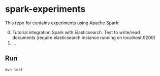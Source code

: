 # spark-experiments

This repo for contains experiments using Apache Spark:

0. Tutorial integration Spark with Elasticsearch. Test to write/read documents (require elasticsearch instance running on localhost:9200)
0. ...


Run
-----------

```
mvn test
```



